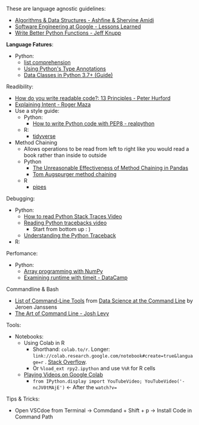 These are language agnostic guidelines: 
  * [Algorithms & Data Structures - Ashfine & Shervine Amidi](https://superstudy.guide/algorithms-data-structures/foundations/algorithmic-concepts)
  * [Software Engineering at Google - Lessons Learned](https://abseil.io/resources/swe-book/html/toc.html) 
  * [Write Better Python Functions - Jeff Knupp](https://medium.com/hackernoon/write-better-python-functions-c3a9a36382a6) 
    
    
  
**Language Fatures**:
  * Python: 
    * [list comprehension](https://www.youtube.com/watch?v=belS2Ek4-ow)
    * [Using Python's Type Annotations](https://dev.to/dstarner/using-pythons-type-annotations-4cfe)
    * [Data Classes in Python 3.7+ (Guide)](https://realpython.com/python-data-classes/)
          
Readibility:
  * [How do you write readable code?: 13 Principles - Peter Hurford](https://gist.github.com/peterhurford/3ad9f48071bd2665a8af)
  * [Explaining Intent - Roger Maza](https://www.linkedin.com/posts/rogermaza_softwareengineering-coding-softwaredesign-activity-6909903006117298176--2PO/?utm_source=linkedin_share&utm_medium=member_desktop_web)
  * Use a style guide:
    * Python:
      * [How to write Python code with PEP8 - realpython](https://realpython.com/python-pep8/)
    * R:
      * [tidyverse](https://style.tidyverse.org/)
  * Method Chaining
    * Allows operations to be read from left to right like you would read a book rather than inside to outside
    * Python
      * [The Unreasonable Effectiveness of Method Chaining in Pandas](https://towardsdatascience.com/the-unreasonable-effectiveness-of-method-chaining-in-pandas-15c2109e3c69)
      * [Tom Augspurger method chaining](https://tomaugspurger.github.io/method-chaining)
    * R
      * [pipes](https://r4ds.had.co.nz/pipes.html)

Debugging:
  * Python:
    * [How to read Python Stack Traces Video](https://www.youtube.com/watch?v=3p3p6kp39to)
    * [Reading Python tracebacks video](https://www.youtube.com/watch?v=g9O9j34Vxww)
      * Start from bottom up : )     
    * [Understanding the Python Traceback](https://realpython.com/python-traceback/)
  * R:

Perfomance:
  * Python:
    * [Array programming with NumPy](https://www.nature.com/articles/s41586-020-2649-2)
    * [Examining runtime with timeit - DataCamp](https://campus.datacamp.com/courses/writing-efficient-python-code/timing-and-profiling-code?ex=1)

Commandline & Bash
  * [List of Command-Line Tools](https://datascienceatthecommandline.com/2e/list-of-command-line-tools.html) from [Data Science at the Command Line](https://datascienceatthecommandline.com/2e/chapter-1-introduction.html) by Jeroen Janssens
  * [The Art of Command Line - Josh Levy](https://github.com/jlevy/the-art-of-command-line#basics)

Tools:
  * Notebooks:
    * Using Colab in R
      * Shorthand: `colab.to/r`. Longer: `link://colab.research.google.com/notebook#create=true&language=r` . [Stack Overflow](https://stackoverflow.com/questions/54595285/how-to-use-r-with-google-colaboratory). 
      * Or `%load_ext rpy2.ipython` and use `%%R` for R cells
    * [Playing Videos on Google Colab](https://stackoverflow.com/questions/52050860/playing-videos-on-google-colab) 
      * `from IPython.display import YouTubeVideo; YouTubeVideo('-ncJV0tMAjE')` <- After the `watch?v=` 
      
      
Tips & Tricks:
  * Open VSCdoe from Terminal -> Commdand + Shift + p -> Install Code in Command Path 
